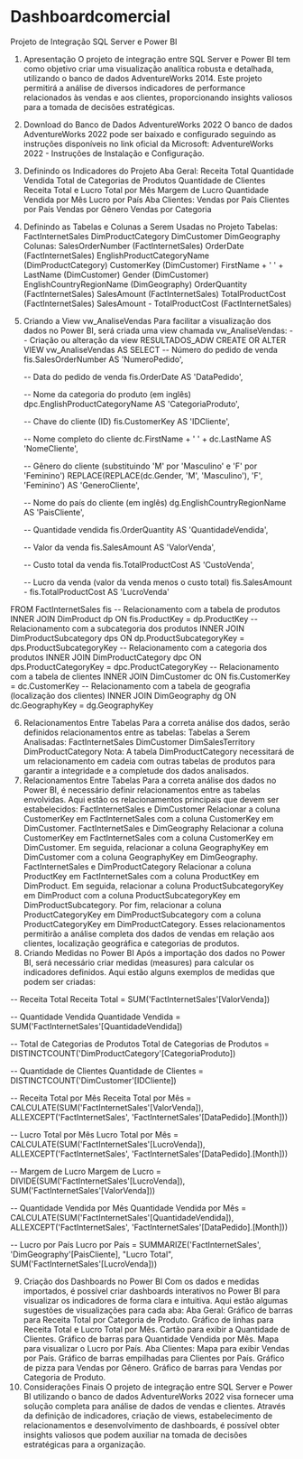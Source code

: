# Dashboardcomercial
Projeto de Integração SQL Server e Power BI
1. Apresentação
O projeto de integração entre SQL Server e Power BI tem como objetivo criar uma visualização analítica robusta e detalhada, utilizando o banco de dados AdventureWorks 2014. Este projeto permitirá a análise de diversos indicadores de performance relacionados às vendas e aos clientes, proporcionando insights valiosos para a tomada de decisões estratégicas.
2. Download do Banco de Dados AdventureWorks 2022
O banco de dados AdventureWorks 2022 pode ser baixado e configurado seguindo as instruções disponíveis no link oficial da Microsoft: AdventureWorks 2022 - Instruções de Instalação e Configuração.
3. Definindo os Indicadores do Projeto
Aba Geral:
Receita Total
Quantidade Vendida
Total de Categorias de Produtos
Quantidade de Clientes
Receita Total e Lucro Total por Mês
Margem de Lucro
Quantidade Vendida por Mês
Lucro por País
Aba Clientes:
Vendas por País
Clientes por País
Vendas por Gênero
Vendas por Categoria
4. Definindo as Tabelas e Colunas a Serem Usadas no Projeto
Tabelas:
FactInternetSales
DimProductCategory
DimCustomer
DimGeography
Colunas:
SalesOrderNumber (FactInternetSales)
OrderDate (FactInternetSales)
EnglishProductCategoryName (DimProductCategory)
CustomerKey (DimCustomer)
FirstName + ' ' + LastName (DimCustomer)
Gender (DimCustomer)
EnglishCountryRegionName (DimGeography)
OrderQuantity (FactInternetSales)
SalesAmount (FactInternetSales)
TotalProductCost (FactInternetSales)
SalesAmount - TotalProductCost (FactInternetSales)
5. Criando a View  vw_AnaliseVendas
Para facilitar a visualização dos dados no Power BI, será criada uma view chamada vw_AnaliseVendas:
-- Criação ou alteração da view RESULTADOS_ADW
CREATE OR ALTER VIEW vw_AnaliseVendas AS
SELECT
    -- Número do pedido de venda
    fis.SalesOrderNumber AS 'NumeroPedido',
    
    -- Data do pedido de venda
    fis.OrderDate AS 'DataPedido',
    
    -- Nome da categoria do produto (em inglês)
    dpc.EnglishProductCategoryName AS 'CategoriaProduto',
    
    -- Chave do cliente (ID)
    fis.CustomerKey AS 'IDCliente',
    
    -- Nome completo do cliente
    dc.FirstName + ' ' + dc.LastName AS 'NomeCliente',
    
    -- Gênero do cliente (substituindo 'M' por 'Masculino' e 'F' por 'Feminino')
    REPLACE(REPLACE(dc.Gender, 'M', 'Masculino'), 'F', 'Feminino') AS 'GeneroCliente',
    
    -- Nome do país do cliente (em inglês)
    dg.EnglishCountryRegionName AS 'PaisCliente',
    
    -- Quantidade vendida
    fis.OrderQuantity AS 'QuantidadeVendida',
    
    -- Valor da venda
    fis.SalesAmount AS 'ValorVenda',
    
    -- Custo total da venda
    fis.TotalProductCost AS 'CustoVenda',
    
    -- Lucro da venda (valor da venda menos o custo total)
    fis.SalesAmount - fis.TotalProductCost AS 'LucroVenda'
    
FROM FactInternetSales fis
-- Relacionamento com a tabela de produtos
INNER JOIN DimProduct dp ON fis.ProductKey = dp.ProductKey
-- Relacionamento com a subcategoria dos produtos
INNER JOIN DimProductSubcategory dps ON dp.ProductSubcategoryKey = dps.ProductSubcategoryKey
-- Relacionamento com a categoria dos produtos
INNER JOIN DimProductCategory dpc ON dps.ProductCategoryKey = dpc.ProductCategoryKey
-- Relacionamento com a tabela de clientes
INNER JOIN DimCustomer dc ON fis.CustomerKey = dc.CustomerKey
-- Relacionamento com a tabela de geografia (localização dos clientes)
INNER JOIN DimGeography dg ON dc.GeographyKey = dg.GeographyKey

6. Relacionamentos Entre Tabelas
Para a correta análise dos dados, serão definidos relacionamentos entre as tabelas:
Tabelas a Serem Analisadas:
FactInternetSales
DimCustomer
DimSalesTerritory
DimProductCategory
Nota: A tabela DimProductCategory necessitará de um relacionamento em cadeia com outras tabelas de produtos para garantir a integridade e a completude dos dados analisados.
7. Relacionamentos Entre Tabelas
Para a correta análise dos dados no Power BI, é necessário definir relacionamentos entre as tabelas envolvidas. Aqui estão os relacionamentos principais que devem ser estabelecidos:
FactInternetSales e DimCustomer
Relacionar a coluna CustomerKey em FactInternetSales com a coluna CustomerKey em DimCustomer.
FactInternetSales e DimGeography
Relacionar a coluna CustomerKey em FactInternetSales com a coluna CustomerKey em DimCustomer.
Em seguida, relacionar a coluna GeographyKey em DimCustomer com a coluna GeographyKey em DimGeography.
FactInternetSales e DimProductCategory
Relacionar a coluna ProductKey em FactInternetSales com a coluna ProductKey em DimProduct.
Em seguida, relacionar a coluna ProductSubcategoryKey em DimProduct com a coluna ProductSubcategoryKey em DimProductSubcategory.
Por fim, relacionar a coluna ProductCategoryKey em DimProductSubcategory com a coluna ProductCategoryKey em DimProductCategory.
Esses relacionamentos permitirão a análise completa dos dados de vendas em relação aos clientes, localização geográfica e categorias de produtos.
8. Criando Medidas no Power BI
Após a importação dos dados no Power BI, será necessário criar medidas (measures) para calcular os indicadores definidos. Aqui estão alguns exemplos de medidas que podem ser criadas:

-- Receita Total
Receita Total = SUM('FactInternetSales'[ValorVenda])

-- Quantidade Vendida
Quantidade Vendida = SUM('FactInternetSales'[QuantidadeVendida])

-- Total de Categorias de Produtos
Total de Categorias de Produtos = DISTINCTCOUNT('DimProductCategory'[CategoriaProduto])

-- Quantidade de Clientes
Quantidade de Clientes = DISTINCTCOUNT('DimCustomer'[IDCliente])

-- Receita Total por Mês
Receita Total por Mês = CALCULATE(SUM('FactInternetSales'[ValorVenda]), ALLEXCEPT('FactInternetSales', 'FactInternetSales'[DataPedido].[Month]))

-- Lucro Total por Mês
Lucro Total por Mês = CALCULATE(SUM('FactInternetSales'[LucroVenda]), ALLEXCEPT('FactInternetSales', 'FactInternetSales'[DataPedido].[Month]))

-- Margem de Lucro
Margem de Lucro = DIVIDE(SUM('FactInternetSales'[LucroVenda]), SUM('FactInternetSales'[ValorVenda]))

-- Quantidade Vendida por Mês
Quantidade Vendida por Mês = CALCULATE(SUM('FactInternetSales'[QuantidadeVendida]), ALLEXCEPT('FactInternetSales', 'FactInternetSales'[DataPedido].[Month]))

-- Lucro por País
Lucro por País = SUMMARIZE('FactInternetSales', 'DimGeography'[PaisCliente], "Lucro Total", SUM('FactInternetSales'[LucroVenda]))


9. Criação dos Dashboards no Power BI
Com os dados e medidas importados, é possível criar dashboards interativos no Power BI para visualizar os indicadores de forma clara e intuitiva. Aqui estão algumas sugestões de visualizações para cada aba:
Aba Geral:
Gráfico de barras para Receita Total por Categoria de Produto.
Gráfico de linhas para Receita Total e Lucro Total por Mês.
Cartão para exibir a Quantidade de Clientes.
Gráfico de barras para Quantidade Vendida por Mês.
Mapa para visualizar o Lucro por País.
Aba Clientes:
Mapa para exibir Vendas por País.
Gráfico de barras empilhadas para Clientes por País.
Gráfico de pizza para Vendas por Gênero.
Gráfico de barras para Vendas por Categoria de Produto.
10. Considerações Finais
O projeto de integração entre SQL Server e Power BI utilizando o banco de dados AdventureWorks 2022 visa fornecer uma solução completa para análise de dados de vendas e clientes. Através da definição de indicadores, criação de views, estabelecimento de relacionamentos e desenvolvimento de dashboards, é possível obter insights valiosos que podem auxiliar na tomada de decisões estratégicas para a organização.

